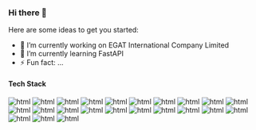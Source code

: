 ### Hi there 👋

Here are some ideas to get you started:

- 🔭 I’m currently working on EGAT International Company Limited
- 🌱 I’m currently learning FastAPI
- ⚡ Fun fact: ...

#### Tech Stack

<img src="https://img.shields.io/badge/HTML5-E34F26?style=for-the-badge&logo=html5&logoColor=white" alt="html"/> 
<img src="https://img.shields.io/badge/JavaScript-323330?style=for-the-badge&logo=javascript&logoColor=F7DF1E" alt="html"/> 
<img src="https://img.shields.io/badge/jQuery-0769AD?style=for-the-badge&logo=jquery&logoColor=white" alt="html"/> 
<img src="https://img.shields.io/badge/CSS3-1572B6?style=for-the-badge&logo=css3&logoColor=white" alt="html"/> 
<img src="https://img.shields.io/badge/Flask-000000?style=for-the-badge&logo=flask&logoColor=white" alt="html"/>
<img src="https://img.shields.io/badge/Bootstrap-563D7C?style=for-the-badge&logo=bootstrap&logoColor=white" alt="html"/> 

<img src="https://img.shields.io/badge/Xampp-F37623?style=for-the-badge&logo=xampp&logoColor=white" alt="html"/> 
<img src="https://img.shields.io/badge/Font_Awesome-339AF0?style=for-the-badge&logo=fontawesome&logoColor=white" alt="html"/> 
<img src="https://img.shields.io/badge/Docker-2CA5E0?style=for-the-badge&logo=docker&logoColor=white" alt="html"/> 
<img src="https://img.shields.io/badge/kubernetes-326ce5.svg?&style=for-the-badge&logo=kubernetes&logoColor=white" alt="html"/> 
<img src="https://img.shields.io/badge/Postman-FF6C37?style=for-the-badge&logo=Postman&logoColor=white" alt="html"/> 
<img src="https://img.shields.io/badge/Spring_Boot-F2F4F9?style=for-the-badge&logo=spring-boot" alt="html"/> 
<img src="https://img.shields.io/badge/Wix-000?style=for-the-badge&logo=wix&logoColor=white" alt="html"/>

<img src="https://img.shields.io/badge/Go-00ADD8?style=for-the-badge&logo=go&logoColor=white" alt="html"/> 
<img src="https://img.shields.io/badge/Flutter-02569B?style=for-the-badge&logo=flutter&logoColor=white" alt="html"/> 
<img src="https://img.shields.io/badge/Wordpress-21759B?style=for-the-badge&logo=wordpress&logoColor=white" alt="html"/> 
<img src="https://img.shields.io/badge/fastapi-109989?style=for-the-badge&logo=FASTAPI&logoColor=white" alt="html"/> 
<img src="https://img.shields.io/badge/JWT-000000?style=for-the-badge&logo=JSON%20web%20tokens&logoColor=white" alt="html"/> 
<img src="https://img.shields.io/badge/Vue.js-35495E?style=for-the-badge&logo=vuedotjs&logoColor=4FC08D" alt="html"/> 
<img src="https://img.shields.io/badge/nuxt.js-00C58E?style=for-the-badge&logo=nuxtdotjs&logoColor=white" alt="html"/> 


<img src="https://img.shields.io/badge/Unity-100000?style=for-the-badge&logo=unity&logoColor=white" alt="html"/> 
<img src="https://img.shields.io/badge/C%23-239120?style=for-the-badge&logo=c-sharp&logoColor=white" alt="html"/> 
<img src="https://img.shields.io/badge/Ionic-3880FF?style=for-the-badge&logo=ionic&logoColor=white" alt="html"/> 










<!--
**liwlewl7/liwlewl7** is a ✨ _special_ ✨ repository because its `README.md` (this file) appears on your GitHub profile.

Here are some ideas to get you started:

- 🔭 I’m currently working on ...
- 🌱 I’m currently learning ...
- 👯 I’m looking to collaborate on ...
- 🤔 I’m looking for help with ...
- 💬 Ask me about ...
- 📫 How to reach me: ...
- 😄 Pronouns: ...
- ⚡ Fun fact: ...
-->
